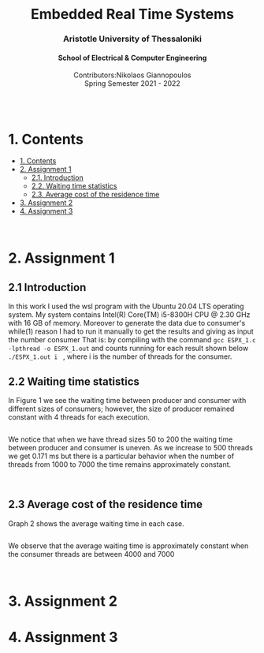 <br />
<div align="center">
  <h1 align="center">Embedded Real Time Systems</h1>
  <h3 align="center">Aristotle University of Thessaloniki</h3>
  <h4 align="center">School of Electrical & Computer Engineering</h4>
  <p align="center">
    Contributors:Nikolaos Giannopoulos
    <br />
    Spring Semester 2021 - 2022
    <br />
    <br />
  </p>
</div>
<br />

# 1. Contents
- [1. Contents](#1-contents)
- [2. Assignment 1](#2-assignment-1)
  - [2.1. Introduction](#21-introduction)
  - [2.2. Waiting time statistics](#22-waiting-time-statistics)
  - [2.3. Average cost of the residence time](#23-average-cost-of-the-residence-time)
- [3. Assignment 2](#3-assignment-2)
- [4. Assignment 3](#4-assignment-3)

<br />

# 2. Assignment 1

## 2.1 Introduction
In this work I used the wsl program with the Ubuntu 20.04 LTS operating system. My system contains Intel(R) Core(TM) i5-8300H CPU @ 2.30 GHz with 16 GB of memory. Moreover to generate the data due to consumer's while(1) reason I had to run it manually to get the results and giving as input the number consumer That is: by compiling with the command
`gcc ESPX_1.c -lpthread -o ESPX_1.out`
and counts running for each result shown below 
`./ESPX_1.out i ` , where i is the number of threads for the consumer.

## 2.2 Waiting time statistics
In Figure 1 we see the waiting time between producer and consumer with different sizes of consumers; however, the size of producer remained constant with 4 threads for each execution. <br />

<img src=""> <br />

We notice that when we have thread sizes 50 to 200 the waiting time between producer and consumer is uneven. As we increase to 500 threads we get 0.171 ms but there is a particular behavior when the number of threads from 1000 to 7000 the time remains approximately constant.

<br />

## 2.3 Average cost of the residence time 
Graph 2 shows the average waiting time in each case. <br />

<img src=""> <br />

We observe that the average waiting time is approximately constant when the consumer threads are between 4000 and 7000

<br />

# 3. Assignment 2

# 4. Assignment 3

